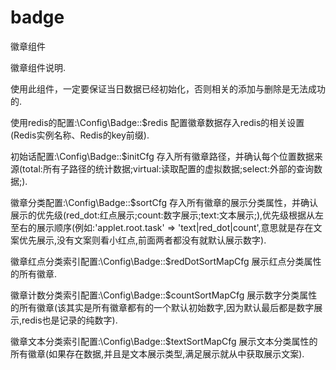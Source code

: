 # badge
徽章组件

徽章组件说明.

使用此组件，一定要保证当日数据已经初始化，否则相关的添加与删除是无法成功的.

使用redis的配置:\Config\Badge::$redis 配置徽章数据存入redis的相关设置(Redis实例名称、Redis的key前缀).

初始话配置:\Config\Badge::$initCfg 存入所有徽章路径，并确认每个位置数据来源(total:所有子路径的统计数据;virtual:读取配置的虚拟数据;select:外部的查询数据;).

徽章分类配置:\Config\Badge::$sortCfg 存入所有徽章的展示分类属性，并确认展示的优先级(red_dot:红点展示;count:数字展示;text:文本展示;),优先级根据从左至右的展示顺序(例如:'applet.root.task' => 'text|red_dot|count',意思就是存在文案优先展示,没有文案则看小红点,前面两者都没有就默认展示数字).

徽章红点分类索引配置:\Config\Badge::$redDotSortMapCfg 展示红点分类属性的所有徽章.

徽章计数分类索引配置:\Config\Badge::$countSortMapCfg 展示数字分类属性的所有徽章(该其实是所有徽章都有的一个默认初始数字,因为默认最后都是数字展示,redis也是记录的纯数字).

徽章文本分类索引配置:\Config\Badge::$textSortMapCfg 展示文本分类属性的所有徽章(如果存在数据,并且是文本展示类型,满足展示就从中获取展示文案).
